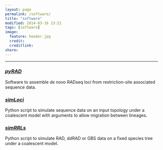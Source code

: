 ```yaml
---
layout: page
permalink: /software/
title: "software"
modified: 2014-03-16 13:21
tags: [software]
image:
  feature: header.jpg
  credit: 
  creditlink: 
share: 
---
```


-------------------------  

### [_pyRAD_](/software/pyrad/)

Software to assemble _de novo_ RADseq loci from restriction-site associated sequence data.

### [_simLoci_](/software/simLoci/)

Python script to simulate sequence data on an input topology under a coalescent model with arguments to allow migration between lineages. 

### [_simRRLs_](/software/simrrls/)

Python script to simulate RAD, ddRAD or GBS data on a fixed species tree under a coalescent model. 

